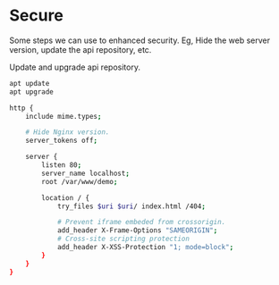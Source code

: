 # Secure

Some steps we can use to enhanced security. Eg, Hide the web server version, update the api repository, etc.

Update and upgrade api repository.

```bash
apt update
apt upgrade
```

```bash
http {
    include mime.types;

    # Hide Nginx version.
    server_tokens off;

    server {
        listen 80;
        server_name localhost;
        root /var/www/demo;

        location / {
            try_files $uri $uri/ index.html /404;

            # Prevent iframe embeded from crossorigin.
            add_header X-Frame-Options "SAMEORIGIN";
            # Cross-site scripting protection
            add_header X-XSS-Protection "1; mode=block";
        }
    }
}
```
